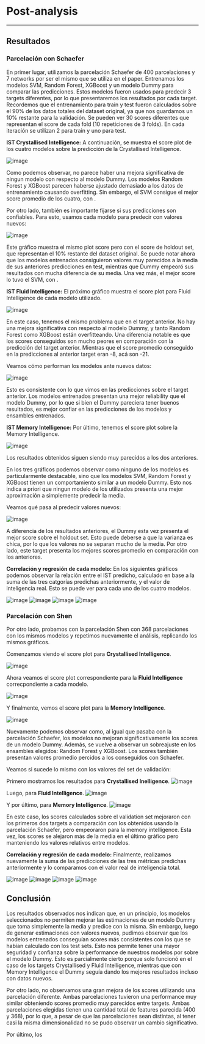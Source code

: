 # Post-analysis
--------------

## Resultados

### Parcelación con Schaefer
En primer lugar, utilizamos la parcelación Schaefer de 400 parcelaciones y 7 networks por ser el mismo que se utiliza en el paper. Entrenamos los modelos SVM, Random Forest, XGBoost y un modelo Dummy para comparar las predicciones. Estos modelos fueron usados para predecir 3 targets diferentes, por lo que presentaremos los resultados por cada target. Recordemos que el entrenamiento para train y test fueron calculados sobre el 90% de los datos totales del dataset original, ya que nos guardamos un 10% restante para la validación. Se pueden ver 30 scores diferentes que representan el score de cada fold (10 repeticiones de 3 folds). En cada iteración se utilizan 2 para train y uno para test.

**IST Crystallised Intelligence:**
A continuación, se muestra el score plot de los cuatro modelos sobre la predicción de la Crystallised Intelligence. 

![image](../src/img/Schaefer_IST_crystallized.png)

Como podemos observar, no parece haber una mejora significativa de ningun modelo con respecto al modelo Dummy. Los modelos Random Forest y XGBoost parecen haberse ajustado demasiado a los datos de entrenamiento causando overfitting. Sin embargo, el SVM consigue el mejor score promedio de los cuatro, con  <!-- valor -->. 

Por otro lado, también es importante fijarse si sus predicciones son confiables. Para esto, usamos cada modelo para predecir con valores nuevos:

![image](../src/img/Schaefer_IST_crystallised_holdout.png)

Este gráfico muestra el mismo plot score pero con el score de holdout set, que representan el 10% restante del dataset original. Se puede notar ahora que los modelos entrenados consiguieron valores muy parecidos a la media de sus anteriores predicciones en test, mientras que Dummy empeoró sus resultados con mucha diferencia de su media. Una vez más, el mejor score lo tuvo el SVM, con <!-- valor --> .


**IST Fluid Intelligence:**
El próximo gráfico muestra el score plot para Fluid Intelligence de cada modelo utilizado. 

![image](../src/img/Schaefer_IST_fluid.png)

En este caso, tenemos el mismo problema que en el target anterior. No hay una mejora significativa con respecto al modelo Dummy, y tanto Random Forest como XGBoost están overfitteando. Una diferencia notable es que los scores conseguidos son mucho peores en comparación con la predicción del target anterior. Mientras que el score promedio conseguido en la predicciones al anterior target eran -8, acá son -21. 

Veamos cómo performan los modelos ante nuevos datos:

![image](../src/img/Schaefer_IST_fluid_holdout.png)

Esto es consistente con lo que vimos en las predicciones sobre el target anterior. Los modelos entrenados presentan una mejor reliability que el modelo Dummy, por lo que si bien el Dummy pareciera tener buenos resultados, es mejor confiar en las predicciones de los modelos y ensambles entrenados. 

**IST Memory Intelligence:**
Por último, tenemos el score plot sobre la Memory Intelligence.

![image](../src/img/Schaefer_IST_memory.png)

Los resultados obtenidos siguen siendo muy parecidos a los dos anteriores. 

En los tres gráficos podemos observar como ninguno de los modelos es particularmente destacable, sino que los modelos SVM, Random Forest y XGBoost tienen un comportamiento similar a un modelo Dummy. Esto nos indica a priori que ningun modelo de los utilizados presenta una mejor aproximación a simplemente predecir la media. 

Veamos qué pasa al predecir valores nuevos:

![image](../src/img/Schaefer_IST_memory_holdout.png)

A diferencia de los resultados anteriores, el Dummy esta vez presenta el mejor score sobre el holdout set. Esto puede deberse a que la varianza es chica, por lo que los valores no se separan mucho de la media. Por otro lado, este target presenta los mejores scores promedio en comparación con los anteriores.


**Correlación y regresión de cada modelo:**
En los siguientes gráficos podemos observar la relación entre el IST predicho, calculado en base a la suma de las tres catgorías predichas anteriormente, y el valor de inteligencia real. Esto se puede ver para cada uno de los cuatro modelos.

![image](../src/svg/Schaefer/IST_total_vs_SVM_pred.svg)
![image](../src/svg/Schaefer/IST_total_vs_RF_pred.svg)
![image](../src/svg/Schaefer/IST_total_vs_XGBoost_pred.svg)
![image](../src/svg/Schaefer/IST_total_vs_Dummy_pred.svg)

### Parcelación con Shen
Por otro lado, probamos con la parcelación Shen con 368 parcelaciones con los mismos modelos y repetimos nuevamente el análisis, replicando los mismos gráficos.

Comenzamos viendo el score plot para **Crystallised Intelligence**.

![image](../src/img/Shen_IST_crystallised.png)

Ahora veamos el score plot correspondiente para la **Fluid Intelligence** correcpondiente a cada modelo.

![image](../src/img/Shen_IST_fluid.png)

Y finalmente, vemos el score plot para la **Memory Intelligence**.

![image](../src/img/Shen_IST_memory.png)

Nuevamente podemos observar como, al igual que pasaba con la parcelación Schaefer, los modelos no mejoran significativamente los scores de un modelo Dummy. Además, se vuelve a observar un sobreajuste en los ensambles elegidos: Random Forest y XGBoost. Los scores también presentan valores promedio percidos a los conseguidos con Schaefer.

Veamos si sucede lo mismo con los valores del set de validación:

Primero mostramos los resultados para **Crystallised Inelligence**.
![image](../src/img/Shen_IST_crystallised_holdout.png)

Luego, para **Fluid Intelligence**.
![image](../src/img/Shen_IST_fluid_holdout.png)

Y por último, para **Memory Intelligence**.
![image](../src/img/Shen_IST_memory_holdout.png)

En este caso, los scores calculados sobre el validation set mejoraron con los primeros dos targets a comparación con los obtenidos usando la parcelación Schaefer, pero empeoraron para la memory intelligence. Esta vez, los scores se alejaron más de la media en el último gráfico pero manteniendo los valores relativos entre modelos.


**Correlación y regresión de cada modelo:**
Finalmente, realizamos nuevamente la suma de las predicciones de las tres métricas predichas anteriormente y lo comparamos con el valor real de inteligencia total.

![image](../src/svg/Shen/IST_total_vs_SVM_pred.svg)
![image](../src/svg/Shen/IST_total_vs_RF_pred.svg)
![image](../src/svg/Shen/IST_total_vs_XGBoost_pred.svg)
![image](../src/svg/Shen/IST_total_vs_Dummy_pred.svg)

<!-- En base a los resultados obtenidos en ambas parcelaciones, decidimos realizar un histograma para observar la distribución de los valores de inteligencia de participantes del muestreo. Dicho histograma se puede ver a continuación.

![image](../src/img/distribucion_int.png) -->

## Conclusión

Los resultados observados nos indican que, en un principio, los modelos seleccionados no permiten mejorar las estimaciones de un modelo Dummy que toma simplemente la media y predice con la misma. Sin embargo, luego de generar estimaciones con valores nuevos, pudimos observar que los modelos entrenados conseguían scores más consistentes con los que se habían calculado con los test sets. Esto nos permite tener una mayor seguridad y confianza sobre la performance de nuestros modelos por sobre el modelo Dummy. Esto es parcialmente cierto porque solo funcionó en el caso de los targets Crystallised y Fluid Intelligence, mientras que con Memory Intelligence el Dummy seguía dando los mejores resultados incluso con datos nuevos.

Por otro lado, no observamos una gran mejora de los scores utilizando una parcelación diferente. Ambas parcelaciones tuvieron una performance muy similar obteniendo scores promedio muy parecidos entre targets. Ambas parcelaciones elegidas tienen una cantidad total de features parecida (400 y 368), por lo que, a pesar de que las parcelaciones sean distintas, al tener casi la misma dimensionalidad no se pudo observar un cambio significativo.

Por último, los 
<!-- Esto puede deberse a la distribución normal que presentan los targets que queremos predecir, lo cual permite que la heurística del Dummy sea una aproximación razonable.  -->
